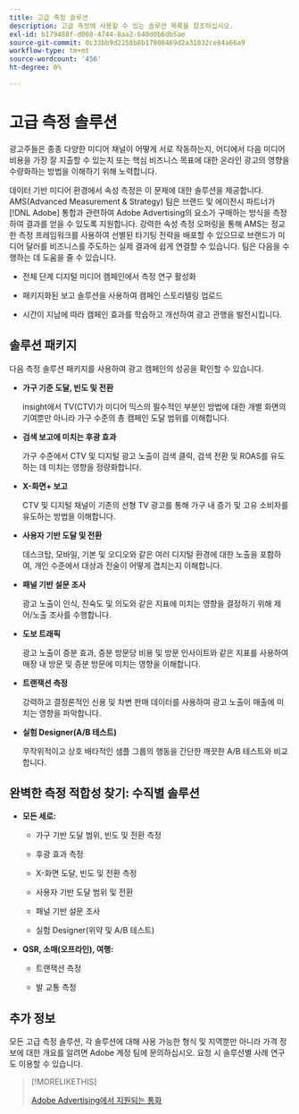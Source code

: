 ```yaml
---
title: 고급 측정 솔루션
description: 고급 측정에 사용할 수 있는 솔루션 목록을 참조하십시오.
exl-id: b179488f-d008-4744-8aa2-640d0b6db5ae
source-git-commit: 0c33bb9d2258b8b17808469d2a31032ce84a66a9
workflow-type: tm+mt
source-wordcount: '456'
ht-degree: 0%

---
```


# 고급 측정 솔루션

광고주들은 종종 다양한 미디어 채널이 어떻게 서로 작동하는지, 어디에서 다음 미디어 비용을 가장 잘 지출할 수 있는지 또는 핵심 비즈니스 목표에 대한 온라인 광고의 영향을 수량화하는 방법을 이해하기 위해 노력합니다.

데이터 기반 미디어 환경에서 속성 측정은 이 문제에 대한 솔루션을 제공합니다. AMS(Advanced Measurement &amp; Strategy) 팀은 브랜드 및 에이전시 파트너가 [!DNL Adobe] 통합과 관련하여 Adobe Advertising의 요소가 구매하는 방식을 측정하여 결과를 얻을 수 있도록 지원합니다. 강력한 속성 측정 오퍼링을 통해 AMS는 정교한 측정 프레임워크를 사용하여 선별된 타기팅 전략을 배포할 수 있으므로 브랜드가 미디어 달러를 비즈니스를 주도하는 실제 결과에 쉽게 연결할 수 있습니다. 팀은 다음을 수행하는 데 도움을 줄 수 있습니다.

* 전체 단계 디지털 미디어 캠페인에서 측정 연구 활성화

* 패키지화된 보고 솔루션을 사용하여 캠페인 스토리텔링 업로드

* 시간이 지남에 따라 캠페인 효과를 학습하고 개선하여 광고 관행을 발전시킵니다.

## 솔루션 패키지

다음 측정 솔루션 패키지를 사용하여 광고 캠페인의 성공을 확인할 수 있습니다.

* **가구 기준 도달, 빈도 및 전환**

  insight에서 TV(CTV)가 미디어 믹스의 필수적인 부분인 방법에 대한 개별 화면의 기여뿐만 아니라 가구 수준의 총 캠페인 도달 범위를 이해합니다.

* **검색 보고에 미치는 후광 효과**

  가구 수준에서 CTV 및 디지털 광고 노출이 검색 클릭, 검색 전환 및 ROAS를 유도하는 데 미치는 영향을 정량화합니다.

* **X-화면+ 보고**

  CTV 및 디지털 채널이 기존의 선형 TV 광고를 통해 가구 내 증가 및 고유 소비자를 유도하는 방법을 이해합니다.

* **사용자 기반 도달 및 전환**

  데스크탑, 모바일, 기본 및 오디오와 같은 여러 디지털 환경에 대한 노출을 포함하여, 개인 수준에서 대상과 전술이 어떻게 겹치는지 이해합니다.

* **패널 기반 설문 조사**

  광고 노출이 인식, 친숙도 및 의도와 같은 지표에 미치는 영향을 결정하기 위해 제어/노출 조사를 수행합니다.

* **도보 트래픽**

  광고 노출이 증분 효과, 증분 방문당 비용 및 방문 인사이트와 같은 지표를 사용하여 매장 내 방문 및 증분 방문에 미치는 영향을 이해합니다.

* **트랜잭션 측정**

  강력하고 결정론적인 신용 및 차변 판매 데이터를 사용하여 광고 노출이 매출에 미치는 영향을 파악합니다.

* **실험 Designer(A/B 테스트)**

  무작위적이고 상호 배타적인 샘플 그룹의 행동을 간단한 깨끗한 A/B 테스트와 비교합니다.

## 완벽한 측정 적합성 찾기: 수직별 솔루션

* **모든 세로:**

   * 가구 기반 도달 범위, 빈도 및 전환 측정

   * 후광 효과 측정

   * X-화면 도달, 빈도 및 전환 측정

   * 사용자 기반 도달 범위 및 전환

   * 패널 기반 설문 조사

   * 실험 Designer(위약 및 A/B 테스트)

* **QSR, 소매(오프라인), 여행:**

   * 트랜잭션 측정

   * 발 교통 측정

## 추가 정보

모든 고급 측정 솔루션, 각 솔루션에 대해 사용 가능한 형식 및 지역뿐만 아니라 가격 정보에 대한 개요를 알려면 Adobe 계정 팀에 문의하십시오. 요청 시 솔루션별 사례 연구도 이용할 수 있습니다.

>[!MORELIKETHIS]
>
>[Adobe Advertising에서 지원되는 통화](/help/dsp/currency.md)
